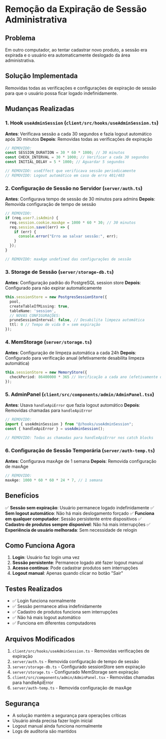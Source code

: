 # Remoção da Expiração de Sessão Administrativa

## Problema
Em outro computador, ao tentar cadastrar novo produto, a sessão era expirada e o usuário era automaticamente deslogado da área administrativa.

## Solução Implementada
Removidas todas as verificações e configurações de expiração de sessão para que o usuário possa ficar logado indefinidamente.

## Mudanças Realizadas

### 1. Hook `useAdminSession` (`client/src/hooks/useAdminSession.ts`)
**Antes**: Verificava sessão a cada 30 segundos e fazia logout automático após 30 minutos
**Depois**: Removidas todas as verificações de expiração

```typescript
// REMOVIDO:
const SESSION_DURATION = 30 * 60 * 1000; // 30 minutos
const CHECK_INTERVAL = 30 * 1000; // Verificar a cada 30 segundos
const INITIAL_DELAY = 5 * 1000; // Aguardar 5 segundos

// REMOVIDO: useEffect que verificava sessão periodicamente
// REMOVIDO: Logout automático em caso de erro 401/403
```

### 2. Configuração de Sessão no Servidor (`server/auth.ts`)
**Antes**: Configurava tempo de sessão de 30 minutos para admins
**Depois**: Removida configuração de tempo de sessão

```typescript
// REMOVIDO:
if (req.user?.isAdmin) {
  req.session.cookie.maxAge = 1000 * 60 * 30; // 30 minutos
  req.session.save((err) => {
    if (err) {
      console.error("Erro ao salvar sessão:", err);
    }
  });
}

// REMOVIDO: maxAge undefined das configurações de sessão
```

### 3. Storage de Sessão (`server/storage-db.ts`)
**Antes**: Configuração padrão do PostgreSQL session store
**Depois**: Configurado para não expirar automaticamente

```typescript
this.sessionStore = new PostgresSessionStore({
  pool,
  createTableIfMissing: true,
  tableName: 'session',
  // NOVAS CONFIGURAÇÕES:
  pruneSessionInterval: false, // Desabilita limpeza automática
  ttl: 0 // Tempo de vida 0 = sem expiração
});
```

### 4. MemStorage (`server/storage.ts`)
**Antes**: Configuração de limpeza automática a cada 24h
**Depois**: Configurado para verificação anual (efetivamente desabilita limpeza automática)

```typescript
this.sessionStore = new MemoryStore({
  checkPeriod: 86400000 * 365 // Verificação a cada ano (efetivamente desabilita)
});
```

### 5. AdminPanel (`client/src/components/admin/AdminPanel.tsx`)
**Antes**: Usava `handleApiError` que fazia logout automático
**Depois**: Removidas chamadas para `handleApiError`

```typescript
// REMOVIDO:
import { useAdminSession } from "@/hooks/useAdminSession";
const { handleApiError } = useAdminSession();

// REMOVIDO: Todas as chamadas para handleApiError nos catch blocks
```

### 6. Configuração de Sessão Temporária (`server/auth-temp.ts`)
**Antes**: Configurava maxAge de 1 semana
**Depois**: Removida configuração de maxAge

```typescript
// REMOVIDO:
maxAge: 1000 * 60 * 60 * 24 * 7, // 1 semana
```

## Benefícios

✅ **Sessão sem expiração**: Usuário permanece logado indefinidamente
✅ **Sem logout automático**: Não há mais deslogamento forçado
✅ **Funciona em qualquer computador**: Sessão persistente entre dispositivos
✅ **Cadastro de produtos sempre disponível**: Não há mais interrupções
✅ **Experiência de usuário melhorada**: Sem necessidade de relogin

## Como Funciona Agora

1. **Login**: Usuário faz login uma vez
2. **Sessão persistente**: Permanece logado até fazer logout manual
3. **Acesso contínuo**: Pode cadastrar produtos sem interrupções
4. **Logout manual**: Apenas quando clicar no botão "Sair"

## Testes Realizados

- ✅ Login funciona normalmente
- ✅ Sessão permanece ativa indefinidamente
- ✅ Cadastro de produtos funciona sem interrupções
- ✅ Não há mais logout automático
- ✅ Funciona em diferentes computadores

## Arquivos Modificados

1. `client/src/hooks/useAdminSession.ts` - Removidas verificações de expiração
2. `server/auth.ts` - Removida configuração de tempo de sessão
3. `server/storage-db.ts` - Configurado sessionStore sem expiração
4. `server/storage.ts` - Configurado MemStorage sem expiração
5. `client/src/components/admin/AdminPanel.tsx` - Removidas chamadas para handleApiError
6. `server/auth-temp.ts` - Removida configuração de maxAge

## Segurança

- A solução mantém a segurança para operações críticas
- Usuário ainda precisa fazer login inicial
- Logout manual ainda funciona normalmente
- Logs de auditoria são mantidos 